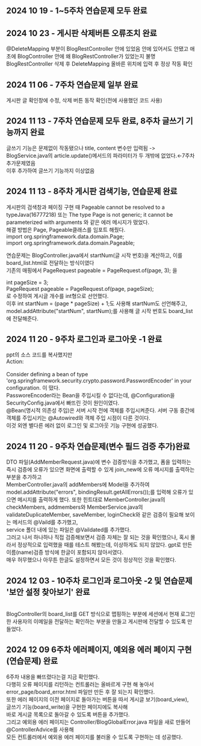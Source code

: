 2024 10 19 - 1~5주차 연습문제 모두 완료<br/>
-----------------------------------------------------

2024 10 23 - 게시판 삭제버튼 오류조치 완료<br/>
-----------------------------------------------------
@DeleteMapping 부분이 BlogRestController 안에 있었음 안에 있어서도 안됐고 애초에 BlogController 안에 왜 BlogRestController가 있었는지 불명
BlogRestController 삭제 후 DeleteMapping 올바른 위치에 입력 후 정상 작동 확인

2024 11 06 - 7주차 연습문제 일부 완료<br/>
-----------------------------------------------------
게시판 글 확인창에 수정, 삭제 버튼 동작 확인(전에 사용했던 코드 사용)

2024 11 13 - 7주차 연습문제 모두 완료, 8주차 글쓰기 기능까지 완료<br/>
-----------------------------------------------------
글쓰기 기능은 문제없이 작동됐으나 title, content 변수만 입력됨 -> BlogService.java의 article.update()메서드의 파라미터가 두 개밖에 없었다.←7주차 추가문제였음</br>
이후 추가하여 글쓰기 기능까지 이상없음

2024 11 13 - 8주차 게시판 검색기능, 연습문제 완료<br/>
-----------------------------------------------------
게시판의 검색창과 페이징 구현 때 Pageable cannot be resolved to a typeJava(16777218) 또는 The type Page is not generic; it cannot be parameterized with arguments <Board> 와 같은 에러 메시지가 떴었다.</br>
해결 방법은 Page, Pageable클래스를 임포트 해줬다.</br>
import org.springframework.data.domain.Page;</br>
import org.springframework.data.domain.Pageable;</br>

연습문제는 BlogController.java에서 startNum(글 시작 번호)을 계산하고, 이를 board_list.html로 전달하는 방식이였다</br>
기존의 매핑에서 PageRequest pageable = PageRequest.of(page, 3); 을</br>

int pageSize = 3;</br>
PageRequest pageable = PageRequest.of(page, pageSize);</br>로 수정하여 게시글 개수를 int형으로 선언했다.</br>이후 int startNum = (page * pageSize) + 1;도 사용해 startNum도 선언해주고,</br>
model.addAttribute("startNum", startNum);를 사용해 글 시작 번호도 board_list에 전달해준다.</br>

2024 11 20 - 9주차 로그인과 로그아웃 -1 완료
-----------------------------------------------------
ppt의 소스 코드를 복사했지만 </br>
Action:</br>
</br>
Consider defining a bean of type 'org.springframework.security.crypto.password.PasswordEncoder' in your configuration. 이 떴다.</br>
PassworeEncoder라는 Bean을 주입시킬 수 없다는데, @Configuration을 SecurityConfig.java에서 빠뜨린 것이 원인이였다.</br>
@Bean(명시적 의존성 주입)은 서버 시작 전에 객체를 주입시켜준다. 서버 구동 중간에 객체를 주입시키는 @Autowired와 객체 주입 시점이 다른 것이다.</br>
이것 외엔 별다른 에러 없이 로그인 및 로그아웃 기능 구현에 성공했다.</br>

2024 11 20 - 9주차 연습문제(변수 필드 검증 추가)완료
-----------------------------------------------------
DTO 파일(AddMemberRequest.java)에 변수 검증방식을 추가했고, 폼을 입력하는 즉시 검증에 오류가 있으면 화면에 출력할 수 있게 join_new에 오류 메시지를 출력하는 부분을 추가하고</br>
MemberController.java의 addMembers에 Model을 추가하여 model.addAttribute("errors", bindingResult.getAllErrors());를 입력해 오류가 있으면 메시지를 출력하게 했다.
또한 힌트대로 MemberController.java의 checkMembers, addmembers와 MemberService.java의 validateDuplicateMember, saveMember, loginCheck와 같은 검증이 필요해 보이는 메서드의 @Vaild를 추가했고,</br>
service 폴더 내에 있는 파일은 @Vaildated를 추가했다.</br>
그러고 나서 하나하나 직접 검증해보면서 검증 자체는 잘 되는 것을 확인했으나, 혹시 몰라서 정상적으로 입력했을 때를 테스트 해봤는데, 이상하게도 되지 않았다. gpt로 만든 이름(name)검증 방식에 한글이 포함되지 않아서였다.</br>
매우 허무했으나 아무튼 한글도 설정하면서 모든 것이 정상적인 것을 확인했다.</br>


2024 12 03 - 10주차 로그인과 로그아웃 -2 및 연습문제 '보안 설정 찾아보기' 완료
-----------------------------------------------------
</br>
BlogController의 board_list를 GET 방식으로 맵핑하는 부분에 세션에서 현재 로그인한 사용자의 이메일을 전달하는 확인하는 부분을 만들고 게시판에 전달할 수 있도록 만들었다.</br>

2024 12 09 6주차 에러페이지, 예외용 에러 페이지 구현(연습문제) 완료
-----------------------------------------------------
6주차 내용을 빠뜨렸다는걸 지금 확인했다.</br>
다행히 오류 페이지를 리턴하는 컨트롤러는 올바르게 구현 해 놓아서 error_page/board_error.html 파일만 만든 후 잘 되는지 확인했다.</br>
또한 에러 페이지의 이전 페이지로 돌아가는 버튼을 따서 게시글 보기(board_view), </br>
글쓰기 기능(board_write)을 구현한 페이지에도 복사해</br>
바로 게시글 목록으로 돌아갈 수 있도록 버튼을 추가했다.</br>
그리고 예외용 에러 페이지는 Controller/BlogGlobalError.java 파일을 새로 만들어 @ControllerAdvice를 사용해</br>
모든 컨트롤러에서 예외용 에러 페이지를 불러올 수 있도록 구현하는 데 성공했다.
